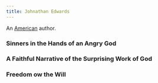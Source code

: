 ```yaml
---
title: Johnathan Edwards
---
```


An [American](../index.html) author.

### Sinners in the Hands of an Angry God

### A Faithful Narrative of the Surprising Work of God

### Freedom ow the Will
